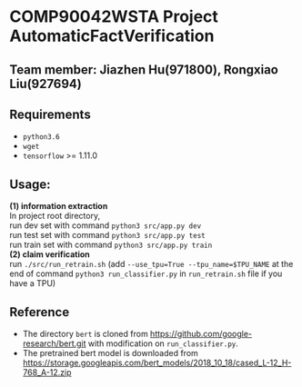 COMP90042WSTA Project AutomaticFactVerification
======
Team member: Jiazhen Hu(971800), Rongxiao Liu(927694)
------

## Requirements
* `python3.6`
* `wget`
* `tensorflow` >= 1.11.0

## Usage:
<b>(1) information extraction</b>  
In project root directory,  
run dev set with command `python3 src/app.py dev`  
run test set with command `python3 src/app.py test`  
run train set with command `python3 src/app.py train`  
<b>(2) claim verification</b>  
run `./src/run_retrain.sh`
(add `--use_tpu=True --tpu_name=$TPU_NAME` at the end of command `python3 run_classifier.py` in `run_retrain.sh` file if you have a TPU)


## Reference
* The directory `bert` is cloned from https://github.com/google-research/bert.git with modification on `run_classifier.py`.
* The pretrained bert model is downloaded from https://storage.googleapis.com/bert_models/2018_10_18/cased_L-12_H-768_A-12.zip
